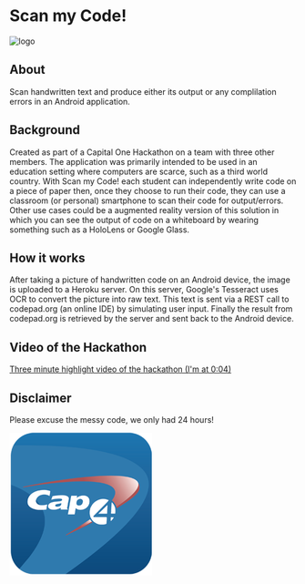 # Scan my Code!

![logo](http://spencer-shadley.github.io/img/portfolio/scanmycode.png "Logo for Scan my Code!")

## About

Scan handwritten text and produce either its output or any complilation errors in an Android application.

## Background

Created as part of a Capital One Hackathon on a team with three other members. The application was primarily intended to be used in an education setting where computers are scarce, such as a third world country. With Scan my Code! each student can independently write code on a piece of paper then, once they choose to run their code, they can use a classroom (or personal) smartphone to scan their code for output/errors. Other use cases could be a augmented reality version of this solution in which you can see the output of code on a whiteboard by wearing something such as a HoloLens or Google Glass.

## How it works

After taking a picture of handwritten code on an Android device, the image is uploaded to a Heroku server. On this server, Google's Tesseract uses OCR to convert the picture into raw text. This text is sent via a REST call to codepad.org (an online IDE) by simulating user input. Finally the result from codepad.org is retrieved by the server and sent back to the Android device.

## Video of the Hackathon

[Three minute highlight video of the hackathon (I'm at 0:04)](https://www.youtube.com/watch?v=c_h4Yl8FZaM)

## Disclaimer

Please excuse the messy code, we only had 24 hours!

![logo](https://raw.githubusercontent.com/spencer-shadley/Scan-my-Code/master/CameraTest/res/drawable-xxhdpi/ic_launcher.png "Team Icon")
